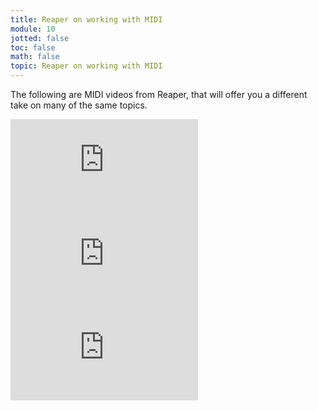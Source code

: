 ```yaml
---
title: Reaper on working with MIDI
module: 10
jotted: false
toc: false
math: false
topic: Reaper on working with MIDI
---
```



The following are MIDI videos from Reaper, that will offer you a different take on many of the same topics.

<div class="embed-responsive embed-responsive-16by9"><iframe class="embed-responsive-item" src="https://www.youtube.com/embed/3kY75JnmlNk" frameborder="0" allow="accelerometer; autoplay; encrypted-media; gyroscope; picture-in-picture" allowfullscreen></iframe></div>

<div class="embed-responsive embed-responsive-16by9"><iframe class="embed-responsive-item" src="https://www.youtube.com/embed/4YRZ2M5bFM4" frameborder="0" allow="accelerometer; autoplay; encrypted-media; gyroscope; picture-in-picture" allowfullscreen></iframe></div>

<div class="embed-responsive embed-responsive-16by9"><iframe class="embed-responsive-item" src="https://www.youtube.com/embed/Y3Yeq43tix0" frameborder="0" allow="accelerometer; autoplay; encrypted-media; gyroscope; picture-in-picture" allowfullscreen></iframe></div>
